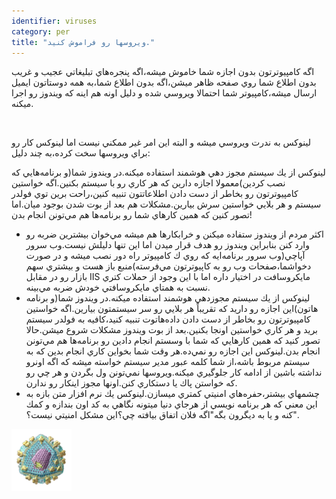 ```yaml
---
identifier: viruses
category: per
title: "ويروسها رو فراموش كنيد."
---
```


اگه كامپيوترتون بدون اجازه شما خاموش ميشه،اگه پنجره&zwnj;هاي تبليغاتي
عجيب و غريب بدون اطلاع شما روي صفحه ظاهر ميشن،اگه بدون اطلاع شما،به همه
دوستاتون ايميل ارسال ميشه،كامپيوتر شما احتمالا ويروسي شده و دليل اونه
هم اينه كه ويندوز رو اجرا ميكنه.<br />

<br />

لينوكس به ندرت ويروسي ميشه و البته اين امر غير ممكني نيست اما لينوكس كار رو براي ويروسها سخت كرده،به چند دليل:<br />

لينوكس از يك سيستم مجوز دهي هوشمند استفاده ميكنه.در ويندوز شما(و
برنامه&zwnj;هايي كه نصب كردين)معمولا اجازه دارين كه هر كاري رو با سيستم
بكنين.اگه خواستين كامپيوترتون رو بخاطر از دست دادن اطلاعاتتون تنبيه
كنين،راحت برين توي فولدر سيستم و هر بلايي خواستين سرش بيارين.مشكلات هم
بعد از بوت شدن بوجود ميان.اما تصور كنين كه همين كارهاي شما رو
برنامه&zwnj;ها هم مي&zwnj;تونن انجام بدن!



<ul>




  <li>اكثر مردم از ويندوز ستفاده ميكنن و خرابكارها هم ميشه مي&zwnj;خوان بيشترين
ضربه رو وارد كنن بنابراين ويندوز رو هدف قرار ميدن اما اين تنها دليلش
نيست.وب سرور آپاچي(وب سرور برنامه&zwnj;ايه كه روي ك كامپيوتر راه دور نصب
ميشه و در صورت دخواشما،صفحات وب رو به كاپيوترتون مي&zwnj;فرسته)منبع باز هست
و بيشتري سهم بازار رو در مقابل IIS مايكروسافت در اختيار داره اما با اين
وجود از حملات كتري نسبت به همتاي مايكروسافتي خودش ضربه مي&zwnj;بينه.</li>
  <li>لينوكس از يك سيستم مجوزدهي هوشمند استفاده ميكنه.در ويندوز شما(و
برنامه هاتون)اين اجازه رو داريد كه تقريباً هر بلايي رو سر سيستمتون
بيارين.اگه خواستين كامپيوترتون رو بخاطر از دست دادن داده&zwnj;هاتوت
تنبيه كنيد،كافيه به فولدر سيستم بريد و هر كاري خواستين اونجا بكنين.بعد
از بوت ويندوز مشكلات شروع ميشن.حالا تصور كنيد كه همين كارهايي كه شما با
وسستم انجام دادين رو برنامه&zwnj;ها هم مي&zwnj;تونن انجام بدن.لينوكس
اين اجازه رو نمي&zwnj;ده.هر وقت شما بخواين كاري انجام بدين كه به سيستم
مربوط باشه،از شما كلمه عبور مدير سيستم خواسته ميشه كه اگه اونرو نداشته
باشين از ادامه كار جلوگيري ميكنه.ويروسها نمي&zwnj;تونن ول بگردن و هر چي
رو كه خواستن پاك يا دستكاري كنن.اونها مجوز اينكار رو ندارن.</li>




  <li>چشمهاي بيشتر،حفره&zwnj;هاي امنيتي كمتري ميسازن.لينوكس يك
نرم افزار متن بازه به اين معني كه هر برنامه نويسي از هرجاي دنيا ميتونه
نگاهي به كد اون بندازه و كمك كنه و يا به ديگرون بگه"اگه فلان اتفاق
بيافته چي؟اين مشكل امنيتي نيست؟".</li>




</ul>




<img src="/img/viruses_thumb.png">







